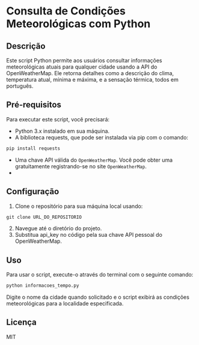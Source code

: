 # Consulta de Condições Meteorológicas com Python

## Descrição
Este script Python permite aos usuários consultar informações meteorológicas atuais para qualquer cidade usando a API do OpenWeatherMap. Ele retorna detalhes como a descrição do clima, temperatura atual, mínima e máxima, e a sensação térmica, todos em português.

## Pré-requisitos
Para executar este script, você precisará:

+ Python 3.x instalado em sua máquina.
+ A biblioteca requests, que pode ser instalada via pip com o comando:
```python
pip install requests
```

+ Uma chave API válida do `OpenWeatherMap`. Você pode obter uma gratuitamente registrando-se no site `OpenWeatherMap`.
+ 
## Configuração
1. Clone o repositório para sua máquina local usando:
```python
git clone URL_DO_REPOSITORIO
```
2. Navegue até o diretório do projeto.
3. Substitua api_key no código pela sua chave API pessoal do OpenWeatherMap.


## Uso
Para usar o script, execute-o através do terminal com o seguinte comando:
```python
python informacoes_tempo.py
```

Digite o nome da cidade quando solicitado e o script exibirá as condições meteorológicas para a localidade especificada.

## Licença
MIT
